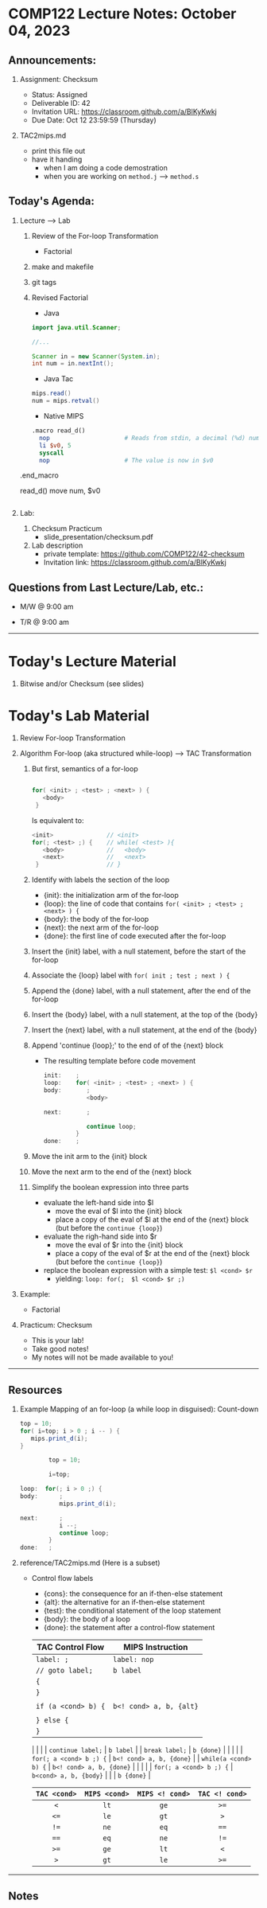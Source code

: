 # COMP122 Lecture Notes: October 04, 2023

## Announcements:

   1. Assignment: Checksum
      - Status: Assigned
      - Deliverable ID: 42
      - Invitation URL: https://classroom.github.com/a/BlKyKwkj
      - Due Date: Oct 12 23:59:59  (Thursday)

   1. TAC2mips.md
      - print this file out
      - have it handing 
        - when I am doing a code demostration
        - when you are working on  `method.j` --> `method.s`

      
## Today's Agenda:
   1. Lecture --> Lab
      1. Review of the For-loop Transformation
         - Factorial
      1. make and makefile
      1. git tags

      1. Revised Factorial

         - Java
         ```java
         import java.util.Scanner;

         //...

         Scanner in = new Scanner(System.in);
         int num = in.nextInt();
         ```

         - Java Tac
         ```java tac
         mips.read()
         num = mips.retval()
         ```

         - Native MIPS
         ```mips
         .macro read_d()
           nop                     # Reads from stdin, a decimal (%d) number
           li $v0, 5
           syscall                 
           nop                     # The value is now in $v0
        .end_macro

        read_d()
        move num, $v0
        ```

   1. Lab:
      1. Checksum Practicum
         - slide_presentation/checksum.pdf
      1. Lab description
         - private template: https://github.com/COMP122/42-checksum
         - Invitation link: https://classroom.github.com/a/BlKyKwkj


## Questions from Last Lecture/Lab, etc.:
   * M/W @ 9:00 am

   * T/R @ 9:00 am



---
# Today's Lecture Material

  1. Bitwise and/or Checksum  (see slides)
 

# Today's Lab Material
  1. Review For-loop Transformation


  1. Algorithm For-loop (aka structured while-loop) --> TAC Transformation
     1. But first, semantics of a for-loop
        ```java

        for( <init> ; <test> ; <next> ) {
           <body>
         }
        ```
        Is equivalent to:
        
        ```java
        <init>               // <init>
        for(; <test> ;) {    // while( <test> ){
           <body>            //   <body>
           <next>            //   <next>
         }                   // }
        ```


     1. Identify with labels the section of the loop
        - {init}: the initialization arm of the for-loop
        - {loop}: the line of code that contains
          `for( <init> ; <test> ; <next> ) {`
        - {body}: the body of the for-loop
        - {next}: the next arm of the for-loop
        - {done}: the first line of code executed after the for-loop

     1. Insert the {init} label, with a null statement, before the start of the for-loop
     1. Associate the {loop} label with `for( init ; test ; next ) {`
     1. Append the {done} label, with a null statement, after the end of the for-loop

     1. Insert the {body} label, with a null statement, at the top of the {body}
     1. Insert the {next} label, with a null statement, at the end of the {body}
     1. Append 'continue {loop};' to the end of of the {next} block

        * The resulting template before code movement

          ```java tac
          init:    ;
          loop:    for( <init> ; <test> ; <next> ) {
          body:       ;
                      <body>

          next:       ;

                      continue loop;
                   }
          done:    ;
          ```

     1. Move the init arm to the {init} block

     1. Move the next arm to the end of the {next} block

     1. Simplify the boolean expression into three parts
        - evaluate the left-hand side into $l
          - move the eval of $l into the {init} block
          - place a copy of the eval of $l at the end of the {next} block
            (but before the `continue {loop}`)
        - evaluate the righ-hand side into $r
          - move the eval of $r into the {init} block
          - place a copy of the eval of $r at the end of the {next} block
            (but before the `continue {loop}`)
        - replace the boolean expression with a simple test:  `$l <cond> $r`
          - yielding:    `loop: for(;  $l <cond> $r ;)`


  1. Example:
     - Factorial

  1. Practicum: Checksum
     - This is your lab!
     - Take good notes!
     - My notes will not be made available to you!

---
## Resources

  1. Example Mapping of an for-loop (a while loop in disguised): Count-down

     ```java
     top = 10;
     for( i=top; i > 0 ; i -- ) {
        mips.print_d(i);
     }
     ```

     ```java tac
             top = 10;

             i=top;

     loop:  for(; i > 0 ;) {
     body:      ;
                mips.print_d(i);

     next:      ;
                i --; 
                continue loop;  
             }
     done:   ;
     ```


  1. reference/TAC2mips.md   (Here is a subset)

     - Control flow labels
       * {cons}: the consequence for an if-then-else statement
       * {alt}:  the alternative for an if-then-else statement
       * {test}: the conditional statement of the loop statement
       * {body}: the body of a loop
       * {done}: the statement after a control-flow statement


       | TAC Control Flow                  | MIPS Instruction           |
       |-----------------------------------|----------------------------|
       | `label: ;`                        | `label: nop`               |
       | `// goto label;`                  | `b label`                  |
       | `{`                               |                            |
       | `}`                               |                            |
       |                                   |                            |
       | `if (a <cond> b) {`               | `b<! cond> a, b, {alt}`    |
       |                                   |                            |        
       | `} else {`                        |                            |
       | `}`                               |                            |

       |                                   |                            |
       | `continue label;`                 | `b label`                  |
       | `break label;`                    | `b {done}`                 |
       |                                   |                            |
       | `for(; a <cond> b ;) {`           | `b<! cond> a, b, {done}`   |
       | `while(a <cond> b) {`             | `b<! cond> a, b, {done}`   |
       |                                   |                            |
       | `for(; a <cond> b ;) {`           | `b<cond> a, b, {body}`     |
       |                                   | `b {done}`                 |


       | `TAC <cond>` | `MIPS <cond>` | `MIPS <! cond>` |`TAC <! cond>` |
       |:------------:|:-------------:|:---------------:|:-------------:|
       | `<`          | `lt`          | `ge`            |  `>=`         |
       | `<=`         | `le`          | `gt`            |  `>`          |
       | `!=`         | `ne`          | `eq`            |  `==`         |
       | `==`         | `eq`          | `ne`            |  `!=`         |
       | `>=`         | `ge`          | `lt`            |  `<`          |
       | `>`          | `gt`          | `le`            |  `>=`         |
   



---
<!-- This section for student's to place their own notes. -->
<!-- This section will not be updated by the Professor.   -->

## Notes  


